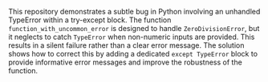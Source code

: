 This repository demonstrates a subtle bug in Python involving an unhandled TypeError within a try-except block. The function `function_with_uncommon_error` is designed to handle `ZeroDivisionError`, but it neglects to catch `TypeError` when non-numeric inputs are provided. This results in a silent failure rather than a clear error message. The solution shows how to correct this by adding a dedicated `except TypeError` block to provide informative error messages and improve the robustness of the function.